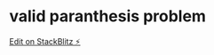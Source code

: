 # valid paranthesis problem

[Edit on StackBlitz ⚡️](https://stackblitz.com/edit/angular-ivy-wadj4c)
